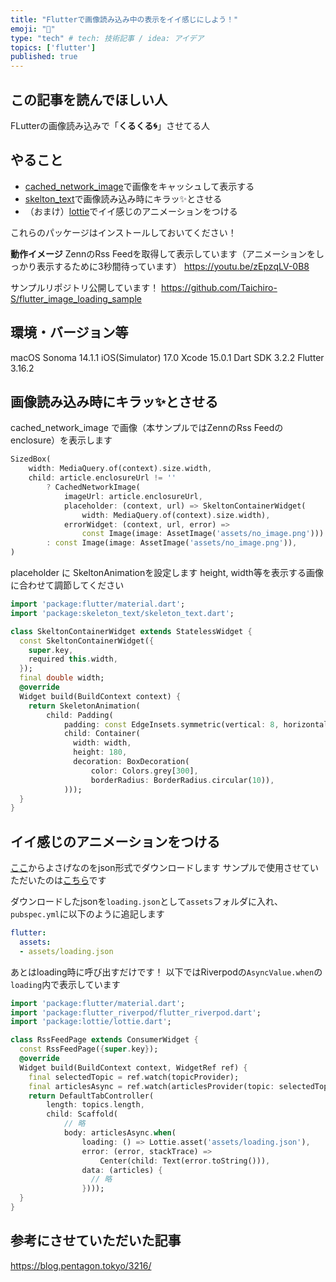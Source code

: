 ```yaml
---
title: "Flutterで画像読み込み中の表示をイイ感じにしよう！"
emoji: "🎃"
type: "tech" # tech: 技術記事 / idea: アイデア
topics: ['flutter']
published: true
---
```


## この記事を読んでほしい人

FLutterの画像読み込みで「**くるくる🌀**」させてる人

## やること

- [cached_network_image](https://pub.dev/packages/cached_network_image)で画像をキャッシュして表示する
- [skelton_text](https://pub.dev/packages/skeleton_text)で画像読み込み時にキラッ✨とさせる
- （おまけ）[lottie](https://pub.dev/packages/lottie)でイイ感じのアニメーションをつける

これらのパッケージはインストールしておいてください！

**動作イメージ**
ZennのRss Feedを取得して表示しています（アニメーションをしっかり表示するために3秒間待っています）
https://youtu.be/zEpzqLV-0B8

サンプルリポジトリ公開しています！
https://github.com/Taichiro-S/flutter_image_loading_sample

## 環境・バージョン等

macOS Sonoma 14.1.1
iOS(Simulator) 17.0
Xcode 15.0.1
Dart SDK 3.2.2
Flutter 3.16.2

## 画像読み込み時にキラッ✨とさせる

cached_network_image で画像（本サンプルではZennのRss Feedのenclosure）を表示します

```dart
SizedBox(
    width: MediaQuery.of(context).size.width,
    child: article.enclosureUrl != ''
        ? CachedNetworkImage(
            imageUrl: article.enclosureUrl,
            placeholder: (context, url) => SkeltonContainerWidget(
                width: MediaQuery.of(context).size.width),
            errorWidget: (context, url, error) =>
                const Image(image: AssetImage('assets/no_image.png')))
        : const Image(image: AssetImage('assets/no_image.png')),
)
```

placeholder に SkeltonAnimationを設定します
height, width等を表示する画像に合わせて調節してください

```dart
import 'package:flutter/material.dart';
import 'package:skeleton_text/skeleton_text.dart';

class SkeltonContainerWidget extends StatelessWidget {
  const SkeltonContainerWidget({
    super.key,
    required this.width,
  });
  final double width;
  @override
  Widget build(BuildContext context) {
    return SkeletonAnimation(
        child: Padding(
            padding: const EdgeInsets.symmetric(vertical: 8, horizontal: 10),
            child: Container(
              width: width,
              height: 180,
              decoration: BoxDecoration(
                  color: Colors.grey[300],
                  borderRadius: BorderRadius.circular(10)),
            )));
  }
}

```

## イイ感じのアニメーションをつける

[ここ](https://lottiefiles.com/featured)からよさげなのをjson形式でダウンロードします
サンプルで使用させていただいたのは[こちら](https://app.lottiefiles.com/animation/be46b59d-8aab-4f78-8878-033b8c47bd11?channel=web&source=public-animation&panel=download)です

ダウンロードしたjsonを`loading.json`として`assets`フォルダに入れ、`pubspec.yml`に以下のように追記します

```yml
flutter:
  assets:
  - assets/loading.json
```

あとはloading時に呼び出すだけです！
以下ではRiverpodの`AsyncValue.when`の`loading`内で表示しています

```dart
import 'package:flutter/material.dart';
import 'package:flutter_riverpod/flutter_riverpod.dart';
import 'package:lottie/lottie.dart';

class RssFeedPage extends ConsumerWidget {
  const RssFeedPage({super.key});
  @override
  Widget build(BuildContext context, WidgetRef ref) {
    final selectedTopic = ref.watch(topicProvider);
    final articlesAsync = ref.watch(articlesProvider(topic: selectedTopic));
    return DefaultTabController(
        length: topics.length,
        child: Scaffold(
            // 略
            body: articlesAsync.when(
                loading: () => Lottie.asset('assets/loading.json'),
                error: (error, stackTrace) =>
                    Center(child: Text(error.toString())),
                data: (articles) {
                  // 略
                })));
  }
}
```

## 参考にさせていただいた記事

https://blog.pentagon.tokyo/3216/